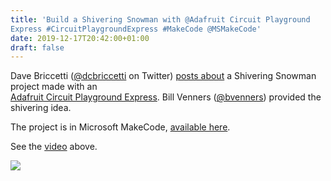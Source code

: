 ```yaml
---
title: 'Build a Shivering Snowman with @Adafruit Circuit Playground
Express #CircuitPlaygroundExpress #MakeCode @MSMakeCode'
date: 2019-12-17T20:42:00+01:00
draft: false
---
```


Dave Briccetti ([@dcbriccetti](https://twitter.com/dcbriccetti) on Twitter) [posts about](https://twitter.com/dcbriccetti/status/1204554207774142467) a Shivering Snowman project made with an  
[Adafruit Circuit Playground Express](https://www.adafruit.com/product/3333). Bill Venners ([@bvenners](https://twitter.com/bvenners)) provided the shivering idea.

The project is in Microsoft MakeCode, [available here](https://www.youtube.com/redirect?q=https%3A%2F%2Fmakecode.com%2F_1w6iTXbdrFMK&v=yn2wU-oWp70&event=video_description&redir_token=KxjlZAZhpkSmT4xEO7ZxUurHe5h8MTU3NjY5NDI4MUAxNTc2NjA3ODgx).

See the [video](https://youtu.be/yn2wU-oWp70) above.

![](https://cdn-blog.adafruit.com/uploads/2019/12/Untitled-55-600x204.png)